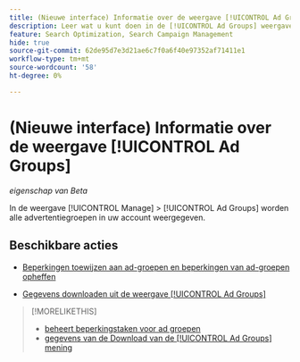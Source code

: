 ```yaml
---
title: (Nieuwe interface) Informatie over de weergave [!UICONTROL Ad Groups]
description: Leer wat u kunt doen in de [!UICONTROL Ad Groups] weergave.
feature: Search Optimization, Search Campaign Management
hide: true
source-git-commit: 62de95d7e3d21ae6c7f0a6f40e97352af71411e1
workflow-type: tm+mt
source-wordcount: '58'
ht-degree: 0%

---
```


# (Nieuwe interface) Informatie over de weergave [!UICONTROL Ad Groups]

*eigenschap van Beta*

In de weergave [!UICONTROL Manage] > [!UICONTROL Ad Groups] worden alle advertentiegroepen in uw account weergegeven.

## Beschikbare acties

* [Beperkingen toewijzen aan ad-groepen en beperkingen van ad-groepen opheffen](/help/search-social-commerce/new-ui/manage/ad-groups/ad-group-constraint-assignments-manage.md)

* [Gegevens downloaden uit de weergave [!UICONTROL Ad Groups]](/help/search-social-commerce/new-ui/manage/ad-groups/ad-group-view-report.md)

>[!MORELIKETHIS]
>
>* [ beheert beperkingstaken voor ad groepen ](ad-group-constraint-assignments-manage.md)
>* [ gegevens van de Download van de [!UICONTROL Ad Groups] mening ](ad-group-view-report.md)
